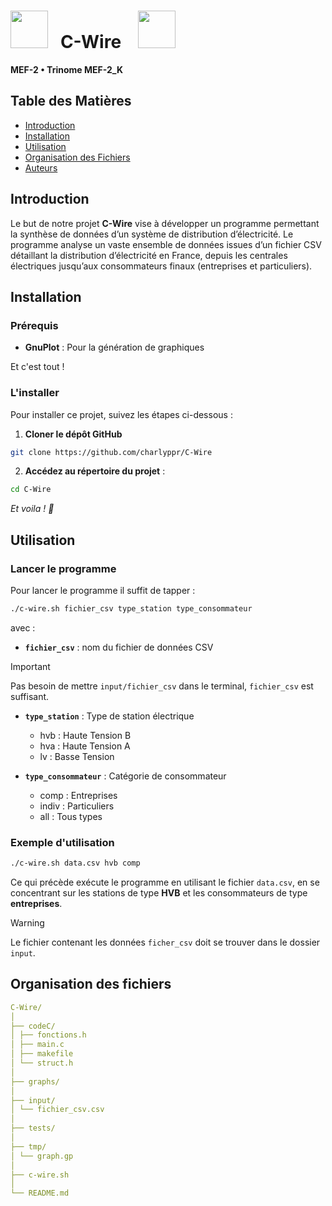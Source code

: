 # <img width="60" src="https://cdn-icons-png.flaticon.com/512/1534/1534189.png">&nbsp;&nbsp; C-Wire &nbsp;&nbsp; <img width="60" src="https://cdn-icons-png.flaticon.com/512/1534/1534189.png">&nbsp;&nbsp;

**MEF-2 • Trinome MEF-2_K**

## Table des Matières 
- [Introduction](#introduction)
- [Installation](#installation)
- [Utilisation](#utilisation)
- [Organisation des Fichiers](#organisation-des-fichiers)
- [Auteurs](#auteurs)

## Introduction

Le but de notre projet **C-Wire** vise à développer un programme permettant la synthèse de données d’un système de distribution d’électricité. Le programme analyse un vaste ensemble de données issues d’un fichier CSV détaillant la distribution d’électricité en France, depuis les centrales électriques jusqu’aux consommateurs finaux (entreprises et particuliers).

## Installation

### Prérequis

- **GnuPlot** : Pour la génération de graphiques  
  
Et c'est tout !

### L'installer

Pour installer ce projet, suivez les étapes ci-dessous :

1. **Cloner le dépôt GitHub**
```bash
git clone https://github.com/charlyppr/C-Wire
```

2. **Accédez au répertoire du projet** :
```bash
cd C-Wire
```

*Et voila ! 🎉*

## Utilisation

### Lancer le programme

Pour lancer le programme il suffit de tapper :

```bash
./c-wire.sh fichier_csv type_station type_consommateur
```

avec :

- **`fichier_csv`** : nom du fichier de données CSV

> [!IMPORTANT] 
> Pas besoin de mettre `input/fichier_csv` dans le terminal, `fichier_csv` est suffisant.

- **`type_station`** : Type de station électrique
    - hvb : Haute Tension B
    - hva : Haute Tension A
    - lv : Basse Tension

- **`type_consommateur`**  : Catégorie de consommateur
    - comp : Entreprises
    - indiv : Particuliers
    - all : Tous types

### Exemple d'utilisation
```bash
./c-wire.sh data.csv hvb comp
```

Ce qui précède exécute le programme en utilisant le fichier `data.csv`, en se concentrant sur les stations de type **HVB** et les consommateurs de type **entreprises**.

> [!WARNING] 
> Le fichier contenant les données `ficher_csv` doit se trouver dans le dossier `input`.  

## Organisation des fichiers

```yaml
C-Wire/
│ 
├── codeC/ 
│ ├── fonctions.h 
│ ├── main.c 
│ ├── makefile 
│ └── struct.h 
│ 
├── graphs/ 
│ 
├── input/ 
│ └── fichier_csv.csv 
│ 
├── tests/ 
│ 
├── tmp/ 
│ └── graph.gp 
│ 
├── c-wire.sh 
│ 
└── README.md
```